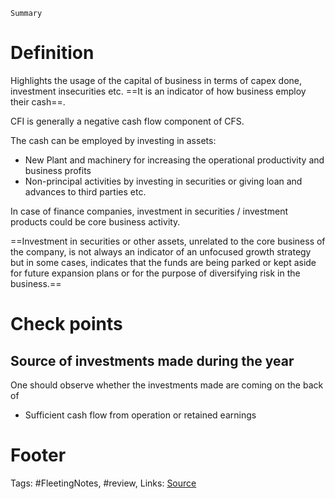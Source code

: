 
`Summary`

# Definition
Highlights the usage of the capital of business in terms of capex done, investment insecurities etc. ==It is an indicator of  how business employ their cash==. 

CFI is generally a negative cash flow component of CFS.

The cash can be employed by investing in assets:
- New Plant and machinery for increasing the operational productivity and business profits
- Non-principal activities by investing in securities or giving loan and advances to third parties etc.

In case of finance companies, investment in securities / investment products could be core business activity.

==Investment in securities or other assets, unrelated to the core business of the company, is not always an indicator of an unfocused growth strategy but in some cases, indicates that the funds are being parked or kept aside for future expansion plans or for the purpose of diversifying risk in the business.==

# Check points

## Source of investments made during the year
One should observe whether the investments made are coming on the back of 
- Sufficient cash flow from operation or retained earnings 


# Footer
Tags: #FleetingNotes, #review, 
Links: 
[Source](https://www.alphainvesco.com/blog/cash-flow-from-investing-activities/)
<!--stackedit_data:
eyJoaXN0b3J5IjpbMTczNTI0NDA5NF19
-->